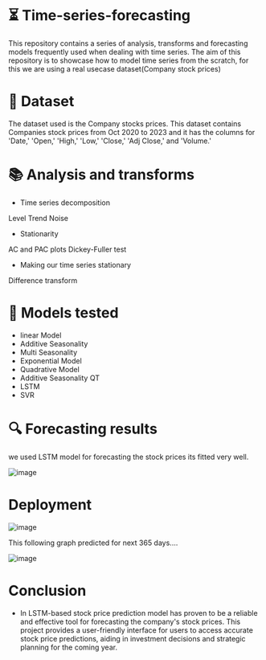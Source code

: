 # ⏳ Time-series-forecasting

This repository contains a series of analysis, transforms and forecasting models frequently used when dealing with time series. The aim of this repository is to showcase how to model time series from the scratch, for this we are using a real usecase dataset(Company stock prices)

# 📂 Dataset
The dataset used is the Company stocks prices. This dataset contains Companies stock prices from Oct 2020 to 2023 and it has the columns for 'Date,' 'Open,' 'High,' 'Low,' 'Close,' 'Adj Close,' and 'Volume.'   

# 📚 Analysis and transforms

* Time series decomposition
  
Level
Trend
Noise

* Stationarity

AC and PAC plots
Dickey-Fuller test

* Making our time series stationary

Difference transform

# 📐 Models tested

* linear Model
* Additive Seasonality
* Multi Seasonality
* Exponential Model
* Quadrative Model
* Additive Seasonality QT
* LSTM
* SVR

# 🔍 Forecasting results
we used LSTM model for forecasting the stock prices its fitted very well.

![image](https://github.com/Niro105/Project--Time-series-forecasting/assets/126443419/acc1f115-29fb-4e48-9a14-ca84cca208bc)


# Deployment



![image](https://github.com/Niro105/Project--Time-series-forecasting/assets/126443419/b53aac1b-1120-4e36-ba02-29f0e36d81a9)

This following graph predicted for next 365 days....

![image](https://github.com/Niro105/Project--Time-series-forecasting/assets/126443419/04acd2b5-b061-4e56-9d4b-00fcfcdd17c2)


# Conclusion
* In LSTM-based stock price prediction model has proven to be a reliable and effective tool for forecasting the company's stock prices. This project provides a user-friendly interface for users to access accurate stock price predictions, aiding in investment decisions and strategic planning for the coming year. 








